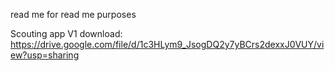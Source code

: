 read me for read me purposes

Scouting app V1 download: https://drive.google.com/file/d/1c3HLym9_JsogDQ2y7yBCrs2dexxJ0VUY/view?usp=sharing 